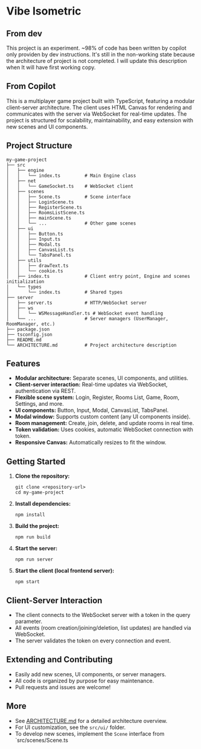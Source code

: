 # Vibe Isometric

## From dev

This project is an experiment. ~98% of code has been written by copilot only providen by dev instructions. It's still in the non-working state because the architecture of project is not completed. I will update this description when It will have first working copy.

## From Copilot

This is a multiplayer game project built with TypeScript, featuring a modular client-server architecture. The client uses HTML Canvas for rendering and communicates with the server via WebSocket for real-time updates. The project is structured for scalability, maintainability, and easy extension with new scenes and UI components.

## Project Structure

```
my-game-project
├── src
│   ├── engine
│   │   └── index.ts         # Main Engine class
│   ├── net
│   │   └── GameSocket.ts    # WebSocket client
│   ├── scenes
│   │   ├── Scene.ts         # Scene interface
│   │   ├── LoginScene.ts
│   │   ├── RegisterScene.ts
│   │   ├── RoomsListScene.ts
│   │   ├── mainScene.ts
│   │   └── ...              # Other game scenes
│   ├── ui
│   │   ├── Button.ts
│   │   ├── Input.ts
│   │   ├── Modal.ts
│   │   ├── CanvasList.ts
│   │   └── TabsPanel.ts
│   ├── utils
│   │   ├── drawText.ts
│   │   └── cookie.ts
│   ├── index.ts             # Client entry point, Engine and scenes initialization
│   └── types
│       └── index.ts         # Shared types
├── server
│   ├── server.ts            # HTTP/WebSocket server
│   ├── ws
│   │   └── WSMessageHandler.ts # WebSocket event handling
│   └── ...                  # Server managers (UserManager, RoomManager, etc.)
├── package.json
├── tsconfig.json
├── README.md
└── ARCHITECTURE.md          # Project architecture description
```

## Features

- **Modular architecture:** Separate scenes, UI components, and utilities.
- **Client-server interaction:** Real-time updates via WebSocket, authentication via REST.
- **Flexible scene system:** Login, Register, Rooms List, Game, Room, Settings, and more.
- **UI components:** Button, Input, Modal, CanvasList, TabsPanel.
- **Modal window:** Supports custom content (any UI components inside).
- **Room management:** Create, join, delete, and update rooms in real time.
- **Token validation:** Uses cookies, automatic WebSocket connection with token.
- **Responsive Canvas:** Automatically resizes to fit the window.

## Getting Started

1. **Clone the repository:**

    ```
    git clone <repository-url>
    cd my-game-project
    ```

2. **Install dependencies:**

    ```
    npm install
    ```

3. **Build the project:**

    ```
    npm run build
    ```

4. **Start the server:**

    ```
    npm run server
    ```

5. **Start the client (local frontend server):**
    ```
    npm start
    ```

## Client-Server Interaction

- The client connects to the WebSocket server with a token in the query parameter.
- All events (room creation/joining/deletion, list updates) are handled via WebSocket.
- The server validates the token on every connection and event.

## Extending and Contributing

- Easily add new scenes, UI components, or server managers.
- All code is organized by purpose for easy maintenance.
- Pull requests and issues are welcome!

## More

- See [ARCHITECTURE.md](ARCHITECTURE.md) for a detailed architecture overview.
- For UI customization, see the `src/ui/` folder.
- To develop new scenes, implement the `Scene` interface from `src/scenes/Scene.ts
